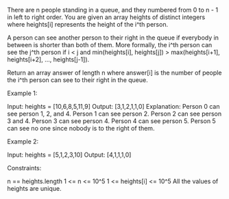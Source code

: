 There are n people standing in a queue, and they numbered from 0 to n - 1 in
left to right order. You are given an array heights of distinct integers
where heights[i] represents the height of the i^th person.

A person can see another person to their right in the queue if everybody in
between is shorter than both of them. More formally, the i^th person can see
the j^th person if i < j and min(heights[i], heights[j]) > max(heights[i+1],
heights[i+2], ..., heights[j-1]).

Return an array answer of length n where answer[i] is the number of people
the i^th person can see to their right in the queue.


Example 1:




Input: heights = [10,6,8,5,11,9]
Output: [3,1,2,1,1,0]
Explanation:
Person 0 can see person 1, 2, and 4.
Person 1 can see person 2.
Person 2 can see person 3 and 4.
Person 3 can see person 4.
Person 4 can see person 5.
Person 5 can see no one since nobody is to the right of them.


Example 2:


Input: heights = [5,1,2,3,10]
Output: [4,1,1,1,0]



Constraints:


n == heights.length
1 <= n <= 10^5
1 <= heights[i] <= 10^5
All the values of heights are unique.




